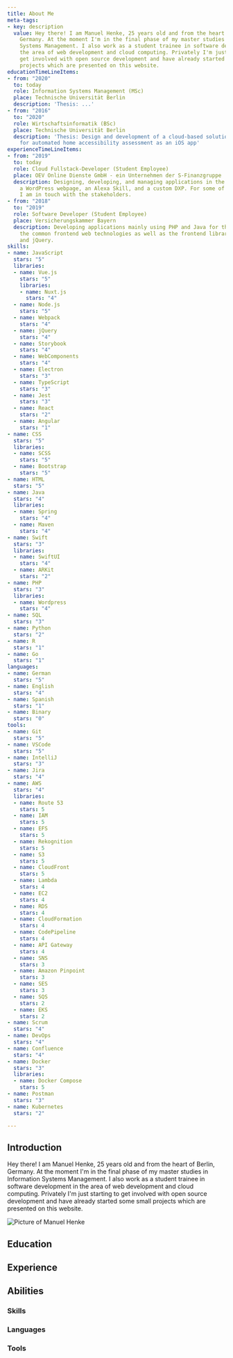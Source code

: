 ```yaml
---
title: About Me
meta-tags:
- key: description
  value: Hey there! I am Manuel Henke, 25 years old and from the heart of Berlin,
    Germany. At the moment I'm in the final phase of my master studies in Information
    Systems Management. I also work as a student trainee in software development in
    the area of web development and cloud computing. Privately I'm just starting to
    get involved with open source development and have already started some small
    projects which are presented on this website.
educationTimeLineItems:
- from: "2020"
  to: today
  role: Information Systems Management (MSc)
  place: Technische Universität Berlin
  description: 'Thesis: ...'
- from: "2016"
  to: "2020"
  role: Wirtschaftsinformatik (BSc)
  place: Technische Universität Berlin
  description: 'Thesis: Design and development of a cloud-based solution approach
    for automated home accessibility assessment as an iOS app'
experienceTimeLineItems:
- from: "2019"
  to: today
  role: Cloud Fullstack-Developer (Student Employee)
  place: OEV Online Dienste GmbH - ein Unternehmen der S-Finanzgruppe
  description: Designing, developing, and managing applications in the cloud, including
    a WordPress webpage, an Alexa Skill, and a custom DXP. For some of these projects,
    I am in touch with the stakeholders.
- from: "2018"
  to: "2019"
  role: Software Developer (Student Employee)
  place: Versicherungskammer Bayern
  description: Developing applications mainly using PHP and Java for the backend and
    the common frontend web technologies as well as the frontend libraries Bootstrap
    and jQuery.
skills:
- name: JavaScript
  stars: "5"
  libraries:
  - name: Vue.js
    stars: "5"
    libraries:
    - name: Nuxt.js
      stars: "4"
  - name: Node.js
    stars: "5"
  - name: Webpack
    stars: "4"
  - name: jQuery
    stars: "4"
  - name: Storybook
    stars: "4"
  - name: WebComponents
    stars: "4"
  - name: Electron
    stars: "3"
  - name: TypeScript
    stars: "3"
  - name: Jest
    stars: "3"
  - name: React
    stars: "2"
  - name: Angular
    stars: "1"
- name: CSS
  stars: "5"
  libraries:
  - name: SCSS
    stars: "5"
  - name: Bootstrap
    stars: "5"
- name: HTML
  stars: "5"
- name: Java
  stars: "4"
  libraries:
  - name: Spring
    stars: "4"
  - name: Maven
    stars: "4"
- name: Swift
  stars: "3"
  libraries:
  - name: SwiftUI
    stars: "4"
  - name: ARKit
    stars: "2"
- name: PHP
  stars: "3"
  libraries:
  - name: Wordpress
    stars: "4"
- name: SQL
  stars: "3"
- name: Python
  stars: "2"
- name: R
  stars: "1"
- name: Go
  stars: "1"
languages:
- name: German
  stars: "5"
- name: English
  stars: "4"
- name: Spanish
  stars: "1"
- name: Binary
  stars: "0"
tools:
- name: Git
  stars: "5"
- name: VSCode
  stars: "5"
- name: IntelliJ
  stars: "3"
- name: Jira
  stars: "4"
- name: AWS
  stars: "4"
  libraries:
  - name: Route 53
    stars: 5
  - name: IAM
    stars: 5
  - name: EFS
    stars: 5
  - name: Rekognition
    stars: 5
  - name: S3
    stars: 5
  - name: CloudFront
    stars: 5
  - name: Lambda
    stars: 4
  - name: EC2
    stars: 4
  - name: RDS
    stars: 4
  - name: CloudFormation
    stars: 4
  - name: CodePipeline
    stars: 4
  - name: API Gateway
    stars: 4
  - name: SNS
    stars: 3
  - name: Amazon Pinpoint
    stars: 3
  - name: SES
    stars: 3
  - name: SQS
    stars: 2
  - name: EKS
    stars: 2
- name: Scrum
  stars: "4"
- name: DevOps
  stars: "4"
- name: Confluence
  stars: "4"
- name: Docker
  stars: "3"
  libraries:
  - name: Docker Compose
    stars: 5
- name: Postman
  stars: "3"
- name: Kubernetes
  stars: "2"

---
```

<section id="introduction">
  <!-- #introduction -->
  <h2 class="visually-hidden">Introduction</h2>
  <div class="row justify-content-center">
    <div class="col-12 col-sm-8 col-md-9">
      <p class="lead">
        Hey there! I am Manuel Henke, 25 years old and from
        the heart of Berlin, Germany. At the moment I'm in the final phase
        of my master studies in Information Systems Management. I also work
        as a student trainee in software development in the area of web
        development and cloud computing. Privately I'm just starting to get
        involved with open source development and have already started some
        small projects which are presented on this website.
      </p>
    </div>
    <div class="col-8 col-sm-4 col-md-3">
      <img
        src="/images/manuel-henke.jpg"
        class="img-fluid rounded-circle"
        alt="Picture of Manuel Henke"
      />
    </div>
  </div>
  <!-- /#introduction -->
</section>

<section id="education">
  <!-- #education -->
  <h2>Education</h2>
  <timeline-main :timeline-items="educationTimeLineItems" unique-timeline></timeline-main>
  <!-- /#education -->
</section>

<section id="experience">
  <!-- #experience -->
  <h2>Experience</h2>
  <timeline-main :timeline-items="experienceTimeLineItems" unique-timeline /></timeline-main>
  <!-- /#experience -->
</section>

<section id="abilities">
  <!-- #abilities -->
  <h2>Abilities</h2>
  <section class="space-4">
    <h3>Skills</h3>
    <ability-main :entries="skills"></ability-main>
  </section>

  <section class="space-4">
    <h3>Languages</h3>
    <ability-main :entries="languages"></ability-main>
  </section>

  <section class="space-4">
    <h3>Tools</h3>
    <ability-main :entries="tools"></ability-main>
  </section>
  <!-- /#abilities -->
</section>
